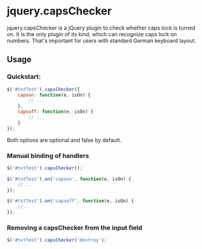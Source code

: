 jquery.capsChecker
==================

jquery.capsChecker is a jQuery plugin to check whether caps lock is turned on. It is the only plugin of its kind, which can recognize caps lock on numbers. That's important for users with standard German keyboard layout. 

Usage
-----

### Quickstart: 

```javascript
$('#txtTest').capsChecker({
	capson: function(e, isOn) {
		// ...
	},
	capsoff: function(e, isOn) {
		// ...
	}
});
```

Both options are optional and false by default.

### Manual binding of handlers

```javascript
$('#txtTest').capsChecker();

$('#txtTest').on('capson', function(e, isOn) {
	//...
});

$('#txtTest').on('capsoff', function(e, isOn) {
	//...
});
```

### Removing a capsChecker from the input field

```javascript
$('#txtTest').capsChecker('destroy');
```
